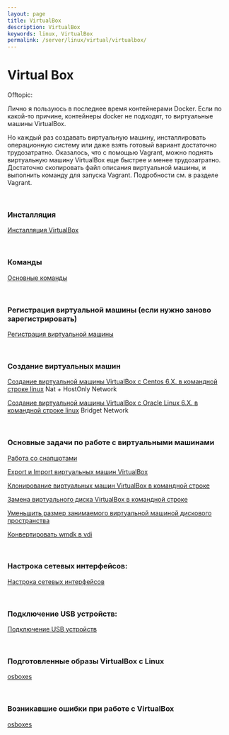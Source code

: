 ```yaml
---
layout: page
title: VirtualBox
description: VirtualBox
keywords: linux, VirtualBox
permalink: /server/linux/virtual/virtualbox/
---
```


# Virtual Box

Offtopic:

Лично я пользуюсь в последнее время контейнерами Docker. Если по какой-то причине, контейнеры docker не подходят, то виртуальные машины VirtualBox.

Но каждый раз создавать виртуальную машину, инсталлировать операционную систему или даже взять готовый вариант достаточно трудозатратно. Оказалось, что с помощью Vagrant, можно поднять виртуальную машину VirtualBox еще быстрее и менее трудозатратно. Достаточно скопировать файл описания виртуальной машины, и выполнить команду для запуска Vagrant. Подробности см. в разделе Vagrant.

<br/>

### Инсталляция

[Инсталляция VirtualBox](/server/linux/virtual/virtualbox/setup/)

<br/>

### Команды

[Основные команды](/server/linux/virtual/virtualbox/commands/)

<br/>

### Регистрация виртуальной машины (если нужно заново зарегистрировать)

[Регистрация виртуальной машины](/server/linux/virtual/virtualbox/register/)

<br/>

### Создание виртуальных машин

[Создание виртуальной машины VirtualBox с Centos 6.X. в командной строке linux](/server/linux/virtual/virtualbox/vm/centos-6/) Nat + HostOnly Network

[Создание виртуальной машины VirtualBox с Oracle Linux 6.X. в командной строке linux](/server/linux/virtual/virtualbox/vm/oracle-linux-6/) Bridget Network

<br/>

### Основные задачи по работе с виртуальными машинами

[Работа со снапшотами](/server/linux/virtual/virtualbox/snapshots/)

[Export и Import виртуальных машин VirtualBox](/server/linux/virtual/virtualbox/export-import/)

[Клонирование виртуальных машин VirtualBox в командной строке](/server/linux/virtual/virtualbox/clone/)

[Замена виртуального диска VirtualBox в командной строке](/server/linux/virtual/virtualbox/replace-disk/)

[Уменьшить размер занимаемого виртуальной машиной дискового пространства](/server/linux/virtual/virtualbox/decrease-disk-space/)

[Конвертировать wmdk в vdi](/server/linux/virtual/virtualbox/convert-vmdk-vdi/)

<br/>

### Настрока сетевых интерфейсов:

[Настрока сетевых интерфейсов](/server/linux/virtual/virtualbox/network/)

<br/>

### Подключение USB устройств:

[Подключение USB устройств](/server/linux/virtual/virtualbox/usb/)

<br/>

### Подготовленные образы VirtualBox с Linux

<a href="http://www.osboxes.org/virtualbox-images/" rel="nofollow">osboxes</a>

<br/>

### Возникавшие ошибки при работе с VirtualBox

<a href="/server/linux/virtual/virtualbox/errors/" rel="nofollow">osboxes</a>
